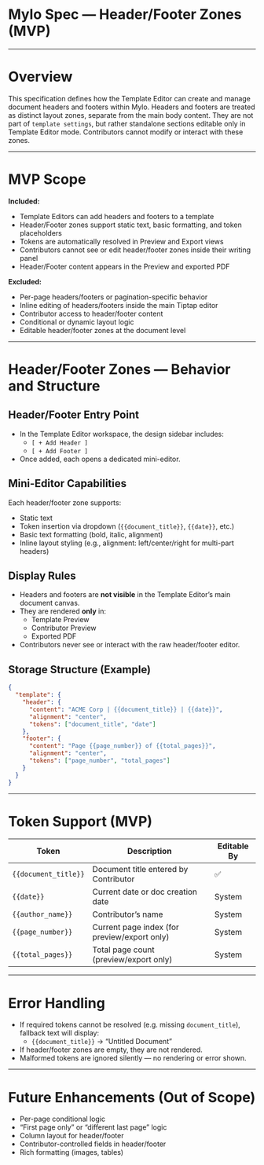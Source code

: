 # Mylo Spec — Header/Footer Zones (MVP)

---

# Overview

This specification defines how the Template Editor can create and manage document headers and footers within Mylo. Headers and footers are treated as distinct layout zones, separate from the main body content. They are not part of `template settings`, but rather standalone sections editable only in Template Editor mode. Contributors cannot modify or interact with these zones.

---

# MVP Scope

**Included:**
- Template Editors can add headers and footers to a template
- Header/Footer zones support static text, basic formatting, and token placeholders
- Tokens are automatically resolved in Preview and Export views
- Contributors cannot see or edit header/footer zones inside their writing panel
- Header/Footer content appears in the Preview and exported PDF

**Excluded:**
- Per-page headers/footers or pagination-specific behavior
- Inline editing of headers/footers inside the main Tiptap editor
- Contributor access to header/footer content
- Conditional or dynamic layout logic
- Editable header/footer zones at the document level

---

# Header/Footer Zones — Behavior and Structure

## Header/Footer Entry Point

- In the Template Editor workspace, the design sidebar includes:
  - `[ + Add Header ]`
  - `[ + Add Footer ]`
- Once added, each opens a dedicated mini-editor.

## Mini-Editor Capabilities

Each header/footer zone supports:
- Static text
- Token insertion via dropdown (`{{document_title}}`, `{{date}}`, etc.)
- Basic text formatting (bold, italic, alignment)
- Inline layout styling (e.g., alignment: left/center/right for multi-part headers)

## Display Rules

- Headers and footers are **not visible** in the Template Editor’s main document canvas.
- They are rendered **only** in:
  - Template Preview
  - Contributor Preview
  - Exported PDF
- Contributors never see or interact with the raw header/footer editor.

## Storage Structure (Example)

```json
{
  "template": {
    "header": {
      "content": "ACME Corp | {{document_title}} | {{date}}",
      "alignment": "center",
      "tokens": ["document_title", "date"]
    },
    "footer": {
      "content": "Page {{page_number}} of {{total_pages}}",
      "alignment": "center",
      "tokens": ["page_number", "total_pages"]
    }
  }
}
```

---

# Token Support (MVP)

| Token | Description | Editable By |
|-------|-------------|-------------|
| `{{document_title}}` | Document title entered by Contributor | ✅ |
| `{{date}}` | Current date or doc creation date | System |
| `{{author_name}}` | Contributor’s name | System |
| `{{page_number}}` | Current page index (for preview/export only) | System |
| `{{total_pages}}` | Total page count (preview/export only) | System |

---

# Error Handling

- If required tokens cannot be resolved (e.g. missing `document_title`), fallback text will display:
  - `{{document_title}}` → “Untitled Document”
- If header/footer zones are empty, they are not rendered.
- Malformed tokens are ignored silently — no rendering or error shown.

---

# Future Enhancements (Out of Scope)

- Per-page conditional logic
- “First page only” or “different last page” logic
- Column layout for header/footer
- Contributor-controlled fields in header/footer
- Rich formatting (images, tables)
